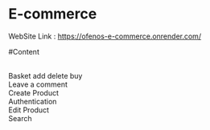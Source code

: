 # E-commerce

WebSite Link : https://ofenos-e-commerce.onrender.com/

#Content 

</br>
Basket add delete buy </br>
Leave a comment</br>
Create Product</br>
Authentication</br>
Edit Product </br>
Search</br>
